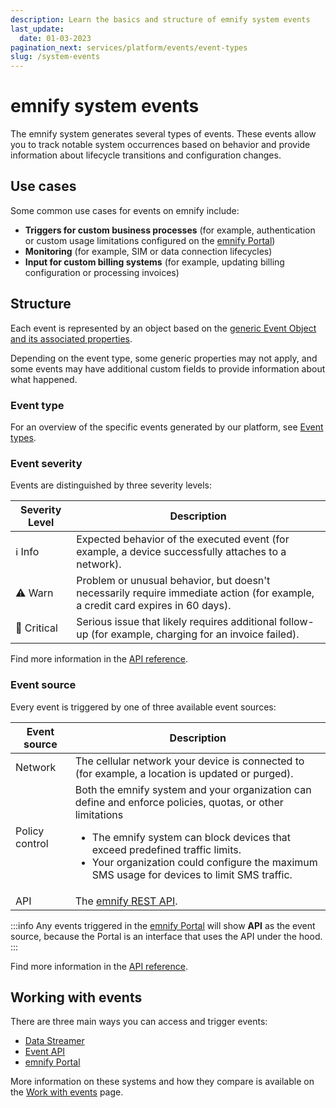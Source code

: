 ```yaml
---
description: Learn the basics and structure of emnify system events
last_update: 
  date: 01-03-2023
pagination_next: services/platform/events/event-types
slug: /system-events
---
```


# emnify system events

The emnify system generates several types of events.
These events allow you to track notable system occurrences based on behavior and provide information about lifecycle transitions and configuration changes.

## Use cases

Some common use cases for events on emnify include:

- **Triggers for custom business processes** (for example, authentication or custom usage limitations configured on the [emnify Portal](/system-events/usage#emnify-portal))
- **Monitoring** (for example, SIM or data connection lifecycles)
- **Input for custom billing systems** (for example, updating billing configuration or processing invoices)

## Structure

Each event is represented by an object based on the [generic Event Object and its associated properties](https://cdn.emnify.net/api/doc/event.html).

Depending on the event type, some generic properties may not apply, and some events may have additional custom fields to provide information about what happened.

### Event type

For an overview of the specific events generated by our platform, see [Event types](/system-events/event-types).

### Event severity

Events are distinguished by three severity levels:

| Severity Level | Description |
|-----|-----|
| :information_source: Info | Expected behavior of the executed event (for example, a device successfully attaches to a network). |
| :warning: Warn |  Problem or unusual behavior, but doesn't necessarily require immediate action (for example, a credit card expires in 60 days). |
| :triangular_flag_on_post: Critical | Serious issue that likely requires additional follow-up (for example, charging for an invoice failed). |

Find more information in the [API reference](https://cdn.emnify.net/api/doc/event.html#event-severity-object).

### Event source

Every event is triggered by one of three available event sources:

| Event source| Description |
|-----|-----|
| Network | The cellular network your device is connected to (for example, a location is updated or purged). |
| Policy control | Both the emnify system and your organization can define and enforce policies, quotas, or other limitations <ul> <li>The emnify system can block devices that exceed predefined traffic limits. </li><li> Your organization could configure the maximum SMS usage for devices to limit SMS traffic.</li></ul> |
| API | The [emnify REST API](https://cdn.emnify.net/api/doc/index.html). |

:::info
Any events triggered in the [emnify Portal](/system-events/usage#emnify-portal) will show **API** as the event source, because the Portal is an interface that uses the API under the hood.
:::

Find more information in the [API reference](https://cdn.emnify.net/api/doc/event.html#event-source-object).

## Working with events

There are three main ways you can access and trigger events:

- [Data Streamer](/system-events/usage#data-streamer)
- [Event API](/system-events/usage#event-api) 
- [emnify Portal](/system-events/usage#emnify-portal)

More information on these systems and how they compare is available on the [Work with events](/system-events/usage) page.
